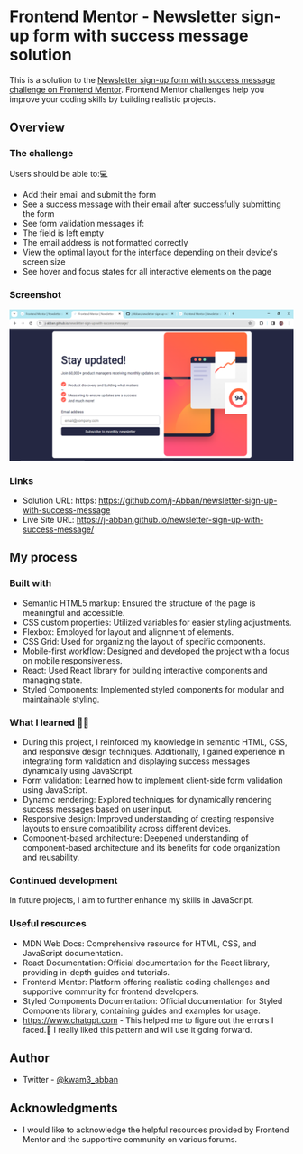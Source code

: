 # Frontend Mentor - Newsletter sign-up form with success message solution

This is a solution to the [Newsletter sign-up form with success message challenge on Frontend Mentor](https://www.frontendmentor.io/challenges/newsletter-signup-form-with-success-message-3FC1AZbNrv). Frontend Mentor challenges help you improve your coding skills by building realistic projects.

## Overview

### The challenge

Users should be able to:💻

- Add their email and submit the form
- See a success message with their email after successfully submitting the form
- See form validation messages if:
- The field is left empty
- The email address is not formatted correctly
- View the optimal layout for the interface depending on their device's screen size
- See hover and focus states for all interactive elements on the page

### Screenshot

![Solution Screenshot](./assets/images/screenshotnew.png)

### Links

- Solution URL: https: https://github.com/j-Abban/newsletter-sign-up-with-success-message
- Live Site URL: https://j-abban.github.io/newsletter-sign-up-with-success-message/

## My process

### Built with

- Semantic HTML5 markup: Ensured the structure of the page is meaningful and accessible.
- CSS custom properties: Utilized variables for easier styling adjustments.
- Flexbox: Employed for layout and alignment of elements.
- CSS Grid: Used for organizing the layout of specific components.
- Mobile-first workflow: Designed and developed the project with a focus on mobile responsiveness.
- React: Used React library for building interactive components and managing state.
- Styled Components: Implemented styled components for modular and maintainable styling.

### What I learned 👨‍💻

- During this project, I reinforced my knowledge in semantic HTML, CSS, and responsive design techniques. Additionally, I gained experience in integrating form validation and displaying success messages dynamically using JavaScript.
- Form validation: Learned how to implement client-side form validation using JavaScript.
- Dynamic rendering: Explored techniques for dynamically rendering success messages based on user input.
- Responsive design: Improved understanding of creating responsive layouts to ensure compatibility across different devices.
- Component-based architecture: Deepened understanding of component-based architecture and its benefits for code organization and reusability.

### Continued development

In future projects, I aim to further enhance my skills in JavaScript.

### Useful resources
- MDN Web Docs: Comprehensive resource for HTML, CSS, and JavaScript documentation.
- React Documentation: Official documentation for the React library, providing in-depth guides and tutorials.
- Frontend Mentor: Platform offering realistic coding challenges and supportive community for frontend developers.
- Styled Components Documentation: Official documentation for Styled Components library, containing guides and examples for usage.
- https://www.chatgpt.com - This helped me to figure out the errors I faced.🤣 I really liked this pattern and will use it going forward.

## Author
- Twitter - [@kwam3_abban](https://www.twitter.com/@kwam3_abban)

## Acknowledgments

- I would like to acknowledge the helpful resources provided by Frontend Mentor and the supportive community on various forums.
